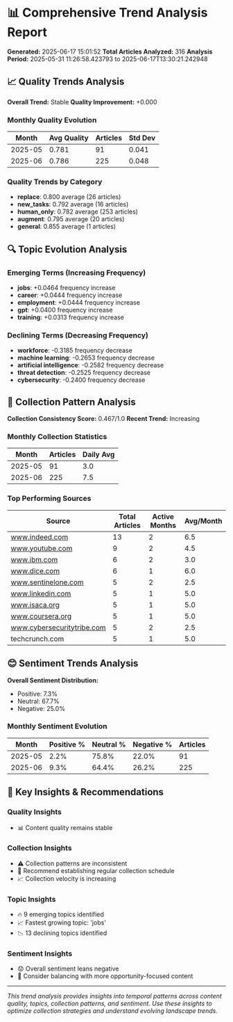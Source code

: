 
# 📊 Comprehensive Trend Analysis Report

**Generated:** 2025-06-17 15:01:52
**Total Articles Analyzed:** 316
**Analysis Period:** 2025-05-31 11:26:58.423793 to 2025-06-17T13:30:21.242948

## 📈 Quality Trends Analysis

**Overall Trend:** Stable
**Quality Improvement:** +0.000

### Monthly Quality Evolution
| Month | Avg Quality | Articles | Std Dev |
|-------|-------------|----------|---------|
| 2025-05 | 0.781 | 91 | 0.041 |
| 2025-06 | 0.786 | 225 | 0.048 |

### Quality Trends by Category
- **replace**: 0.800 average (26 articles)
- **new_tasks**: 0.792 average (16 articles)
- **human_only**: 0.782 average (253 articles)
- **augment**: 0.795 average (20 articles)
- **general**: 0.855 average (1 articles)


## 🔍 Topic Evolution Analysis

### Emerging Terms (Increasing Frequency)
- **jobs**: +0.0464 frequency increase
- **career**: +0.0444 frequency increase
- **employment**: +0.0444 frequency increase
- **gpt**: +0.0400 frequency increase
- **training**: +0.0313 frequency increase

### Declining Terms (Decreasing Frequency)
- **workforce**: -0.3185 frequency decrease
- **machine learning**: -0.2653 frequency decrease
- **artificial intelligence**: -0.2582 frequency decrease
- **threat detection**: -0.2525 frequency decrease
- **cybersecurity**: -0.2400 frequency decrease


## 📅 Collection Pattern Analysis

**Collection Consistency Score:** 0.467/1.0
**Recent Trend:** Increasing

### Monthly Collection Statistics
| Month | Articles | Daily Avg |
|-------|----------|-----------|
| 2025-05 | 91 | 3.0 |
| 2025-06 | 225 | 7.5 |

### Top Performing Sources
| Source | Total Articles | Active Months | Avg/Month |
|--------|----------------|---------------|-----------|
| www.indeed.com | 13 | 2 | 6.5 |
| www.youtube.com | 9 | 2 | 4.5 |
| www.ibm.com | 6 | 2 | 3.0 |
| www.dice.com | 6 | 1 | 6.0 |
| www.sentinelone.com | 5 | 2 | 2.5 |
| www.linkedin.com | 5 | 1 | 5.0 |
| www.isaca.org | 5 | 1 | 5.0 |
| www.coursera.org | 5 | 1 | 5.0 |
| www.cybersecuritytribe.com | 5 | 2 | 2.5 |
| techcrunch.com | 5 | 1 | 5.0 |

## 😊 Sentiment Trends Analysis

**Overall Sentiment Distribution:**
- Positive: 7.3%
- Neutral: 67.7%  
- Negative: 25.0%

### Monthly Sentiment Evolution
| Month | Positive % | Neutral % | Negative % | Articles |
|-------|------------|-----------|------------|----------|
| 2025-05 | 2.2% | 75.8% | 22.0% | 91 |
| 2025-06 | 9.3% | 64.4% | 26.2% | 225 |

## 🎯 Key Insights & Recommendations

### Quality Insights
- 📊 Content quality remains stable

### Collection Insights
- ⚠️ Collection patterns are inconsistent
- 🎯 Recommend establishing regular collection schedule
- 📈 Collection velocity is increasing

### Topic Insights
- 🔥 9 emerging topics identified
- 📈 Fastest growing topic: 'jobs'
- 📉 13 declining topics identified

### Sentiment Insights
- 😟 Overall sentiment leans negative
- 🎯 Consider balancing with more opportunity-focused content


---

*This trend analysis provides insights into temporal patterns across content quality, topics, collection patterns, and sentiment. Use these insights to optimize collection strategies and understand evolving landscape trends.*
